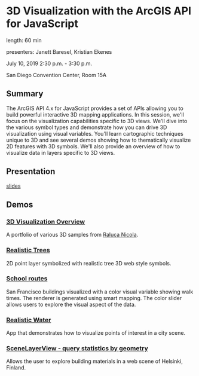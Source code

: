 # 3D Visualization with the ArcGIS API for JavaScript

length: 60 min

presenters: Janett Baresel, Kristian Ekenes

July 10, 2019 2:30 p.m. - 3:30 p.m.

San Diego Convention Center, Room 15A

## Summary

The ArcGIS API 4.x for JavaScript provides a set of APIs allowing you to build powerful interactive 3D mapping applications. In this session, we'll focus on the visualization capabilities specific to 3D views. We'll dive into the various symbol types and demonstrate how you can drive 3D visualization using visual variables. You'll learn cartographic techniques unique to 3D and see several demos showing how to thematically visualize 2D features with 3D symbols. We'll also provide an overview of how to visualize data in layers specific to 3D views.

## Presentation

[slides](https://ekenes.github.io/conferences/uc-2019/3d-viz/slides.pptx)

## Demos

### [3D Visualization Overview](https://ralucanicola.github.io/JSAPI_demos/)

A portfolio of various 3D samples from [Raluca Nicola](https://github.com/ralucanicola/).

### [Realistic Trees](https://ekenes.github.io/conferences/ds-2019/3d-viz/demos/trees/2-models.html)

2D point layer symbolized with realistic tree 3D web style symbols.

### [School routes](http://zurich.maps.arcgis.com/home/webscene/viewer.html?webscene=9c697240d3304968af8dde614603ab5d&viewpoint=cam:-118.14532024,34.16384267,601.57;330.183,67.66)

San Francisco buildings visualized with a color visual variable showing walk times. The renderer is generated using smart mapping. The color slider allows users to explore the visual aspect of the data.

### [Realistic Water](https://developers.arcgis.com/javascript/latest/sample-code/visualization-realistic-water/index.html)

App that demonstrates how to visualize points of interest in a city scene.

### [SceneLayerView - query statistics by geometry](https://developers.arcgis.com/javascript/latest/sample-code/layers-scenelayerview-query-stats/index.html)

Allows the user to explore building materials in a web scene of Helsinki, Finland.

